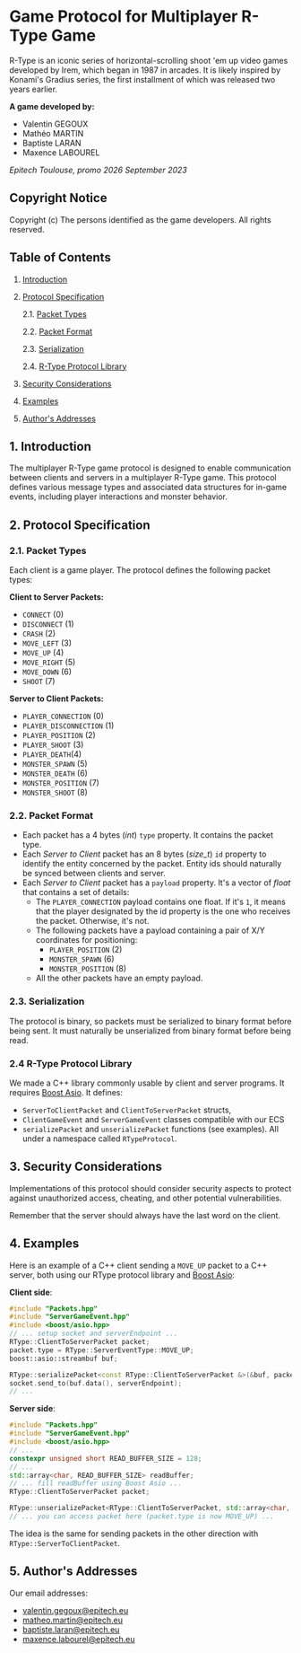 # Game Protocol for Multiplayer R-Type Game

R-Type is an iconic series of horizontal-scrolling shoot 'em up video games developed by Irem, which began in 1987 in arcades. It is likely inspired by Konami's Gradius series, the first installment of which was released two years earlier.

**A game developed by:**
- Valentin GEGOUX
- Mathéo MARTIN
- Baptiste LARAN
- Maxence LABOUREL

*Epitech Toulouse, promo 2026*
*September 2023*

## Copyright Notice

Copyright (c) The persons identified as the game developers.  All rights reserved.

## Table of Contents

1. [Introduction](#1-introduction)
2. [Protocol Specification](#2-protocol-specification)

   2.1. [Packet Types](#21-packet-types)

   2.2. [Packet Format](#22-packet-format)

   2.3. [Serialization](#23-serialization)

   2.4. [R-Type Protocol Library](#24-r-type-protocol-library)

3. [Security Considerations](#3-security-considerations)
4. [Examples](#4-examples)
5. [Author's Addresses](#5-authors-addresses)

## 1. Introduction

The multiplayer R-Type game protocol is designed to enable communication
between clients and servers in a multiplayer R-Type game. This protocol
defines various message types and associated data structures for in-game
events, including player interactions and monster behavior.

## 2. Protocol Specification

### 2.1. Packet Types

Each client is a game player. The protocol defines the following packet types:

**Client to Server Packets:**
- `CONNECT` (0)
- `DISCONNECT` (1)
- `CRASH` (2)
- `MOVE_LEFT` (3)
- `MOVE_UP` (4)
- `MOVE_RIGHT` (5)
- `MOVE_DOWN` (6)
- `SHOOT` (7)

**Server to Client Packets:**
- `PLAYER_CONNECTION` (0)
- `PLAYER_DISCONNECTION` (1)
- `PLAYER_POSITION` (2)
- `PLAYER_SHOOT` (3)
- `PLAYER_DEATH`(4)
- `MONSTER_SPAWN` (5)
- `MONSTER_DEATH` (6)
- `MONSTER_POSITION` (7)
- `MONSTER_SHOOT` (8)

### 2.2. Packet Format

- Each packet has a 4 bytes (*int*) `type` property. It contains the packet type.
- Each *Server to Client* packet has an 8 bytes (*size_t*) `id` property to identify the entity concerned by the packet. Entity ids should naturally be synced between clients and server.
- Each *Server to Client* packet has a `payload` property. It's a vector of *float* that contains a set of details:
   - The `PLAYER_CONNECTION` payload contains one float. If it's `1`, it means that the player designated by the id property is the one who receives the packet. Otherwise, it's not.
   - The following packets have a payload containing a pair of X/Y coordinates for positioning:
     - `PLAYER_POSITION` (2)
     - `MONSTER_SPAWN` (6)
     - `MONSTER_POSITION` (8)
   - All the other packets have an empty payload.

### 2.3. Serialization

The protocol is binary, so packets must be serialized to binary format before being sent. It must naturally be unserialized from binary format before being read.

### 2.4 R-Type Protocol Library

We made a C++ library commonly usable by client and server programs. It requires [Boost Asio](https://www.boost.org/doc/libs/1_83_0/doc/html/boost_asio.html). It defines:
- `ServerToClientPacket` and `ClientToServerPacket` structs,
- `ClientGameEvent` and `ServerGameEvent` classes compatible with our ECS
- `serializePacket` and `unserializePacket` functions (see examples).
All under a namespace called `RTypeProtocol`.

## 3. Security Considerations

Implementations of this protocol should consider security aspects to protect against unauthorized access, cheating, and other potential vulnerabilities.

Remember that the server should always have the last word on the client.

## 4. Examples

Here is an example of a C++ client sending a `MOVE_UP` packet to a C++ server, both using our RType protocol library and [Boost Asio](https://www.boost.org/doc/libs/1_83_0/doc/html/boost_asio.html):

**Client side**:
```C++
#include "Packets.hpp"
#include "ServerGameEvent.hpp"
#include <boost/asio.hpp>
// ... setup socket and serverEndpoint ...
RType::ClientToServerPacket packet;
packet.type = RType::ServerEventType::MOVE_UP;
boost::asio::streambuf buf;

RType::serializePacket<const RType::ClientToServerPacket &>(&buf, packet);
socket.send_to(buf.data(), serverEndpoint);
// ...
```

**Server side**:
```C++
#include "Packets.hpp"
#include "ServerGameEvent.hpp"
#include <boost/asio.hpp>
// ...
constexpr unsigned short READ_BUFFER_SIZE = 128;
// ...
std::array<char, READ_BUFFER_SIZE> readBuffer;
// ... fill readBuffer using Boost Asio ...
RType::ClientToServerPacket packet;

RType::unserializePacket<RType::ClientToServerPacket, std::array<char, READ_BUFFER_SIZE>>(&packet, readBuffer);
// ... you can access packet here (packet.type is now MOVE_UP) ...
```

The idea is the same for sending packets in the other direction with `RType::ServerToClientPacket`.

## 5. Author's Addresses

Our email addresses:
- valentin.gegoux@epitech.eu
- matheo.martin@epitech.eu
- baptiste.laran@epitech.eu
- maxence.labourel@epitech.eu
